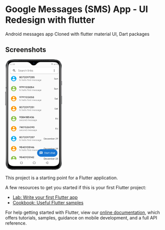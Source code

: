 # Google Messages (SMS) App - UI Redesign with flutter

Android messages app Cloned with flutter material UI, Dart packages

## Screenshots

<img src ="assets/images/1.png" height = "350" width = "180"/>

This project is a starting point for a Flutter application.

A few resources to get you started if this is your first Flutter project:

- [Lab: Write your first Flutter app](https://flutter.dev/docs/get-started/codelab)
- [Cookbook: Useful Flutter samples](https://flutter.dev/docs/cookbook)

For help getting started with Flutter, view our
[online documentation](https://flutter.dev/docs), which offers tutorials,
samples, guidance on mobile development, and a full API reference.
